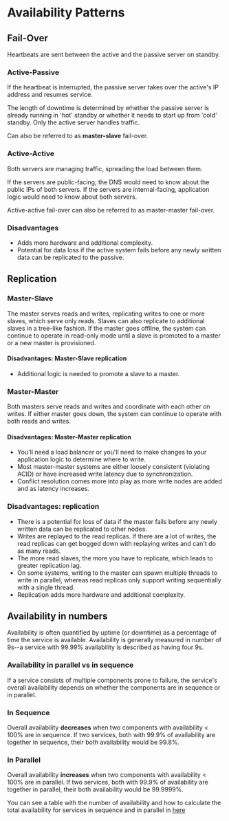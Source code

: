 # Availability Patterns
## Fail-Over
Heartbeats are sent between the active and the passive server on standby.
### Active-Passive
 If the heartbeat is interrupted, the passive server takes over the active's IP address and resumes service.

The length of downtime is determined by whether the passive server is already running in 'hot' standby or whether it needs to start up from 'cold' standby. Only the active server handles traffic.

Can also be referred to as **master-slave** fail-over.
### Active-Active
Both servers are managing traffic, spreading the load between them.

If the servers are public-facing, the DNS would need to know about the public IPs of both servers. If the servers are internal-facing, application logic would need to know about both servers.

Active-active fail-over can also be referred to as master-master fail-over.
### Disadvantages
- Adds more hardware and additional complexity.
- Potential for data loss if the active system fails before any newly written data can be replicated to the passive.
## Replication
### Master-Slave 
The master serves reads and writes, replicating writes to one or more slaves, which serve only reads. Slaves can also replicate to additional slaves in a tree-like fashion. If the master goes offline, the system can continue to operate in read-only mode until a slave is promoted to a master or a new master is provisioned.
#### Disadvantages: Master-Slave replication
- Additional logic is needed to promote a slave to a master.
### Master-Master
Both masters serve reads and writes and coordinate with each other on writes. If either master goes down, the system can continue to operate with both reads and writes.
#### Disadvantages: Master-Master replication
- You'll need a load balancer or you'll need to make changes to your application logic to determine where to write.
- Most master-master systems are either loosely consistent (violating ACID) or have increased write latency due to synchronization.
- Conflict resolution comes more into play as more write nodes are added and as latency increases.
### Disadvantages: replication
- There is a potential for loss of data if the master fails before any newly written data can be replicated to other nodes.
- Writes are replayed to the read replicas. If there are a lot of writes, the read replicas can get bogged down with replaying writes and can't do as many reads.
- The more read slaves, the more you have to replicate, which leads to greater replication lag.
- On some systems, writing to the master can spawn multiple threads to write in parallel, whereas read replicas only support writing sequentially with a single thread.
- Replication adds more hardware and additional complexity.

## Availability in numbers
Availability is often quantified by uptime (or downtime) as a percentage of time the service is available. Availability is generally measured in number of 9s--a service with 99.99% availability is described as having four 9s.
### Availability in parallel vs in sequence
If a service consists of multiple components prone to failure, the service's overall availability depends on whether the components are in sequence or in parallel.
### In Sequence
Overall availability **decreases** when two components with availability < 100% are in sequence.
If two services, both with 99.9% of availability are together in sequence, their both availability would be 99.8%.
### In Parallel
Overall availability **increases** when two components with availability < 100% are in parallel.
If two services, both with 99.9% of availability are together in parallel, their both availability would be 99.9999%.

You can see a table with the number of availability and how to calculate the total availability for services in sequence and in parallel in [here](https://github.com/donnemartin/system-design-primer?tab=readme-ov-file#availability-in-numbers)